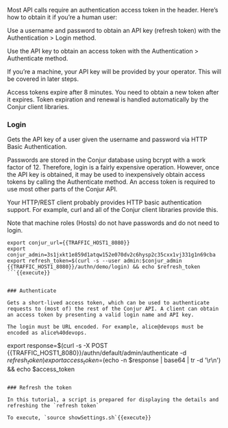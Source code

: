 
Most API calls require an authentication access token in the header. Here’s how to obtain it if you’re a human user:

Use a username and password to obtain an API key (refresh token) with the Authentication > Login method.

Use the API key to obtain an access token with the Authentication > Authenticate method.

If you’re a machine, your API key will be provided by your operator.   This will be covered in later steps.

Access tokens expire after 8 minutes. You need to obtain a new token after it expires. Token expiration and renewal is handled automatically by the Conjur client libraries.


### Login

Gets the API key of a user given the username and password via HTTP Basic Authentication.

Passwords are stored in the Conjur database using bcrypt with a work factor of 12. Therefore, login is a fairly expensive operation. However, once the API key is obtained, it may be used to inexpensively obtain access tokens by calling the Authenticate method. An access token is required to use most other parts of the Conjur API.

Your HTTP/REST client probably provides HTTP basic authentication support. For example, curl and all of the Conjur client libraries provide this.

Note that machine roles (Hosts) do not have passwords and do not need to login.

```
export conjur_url={{TRAFFIC_HOST1_8080}}
export conjur_admin=3s1jxkt1e859d1atqw152e070dv2c6hysp2c35cxx1vj331g1n69cba
export refresh_token=$(curl -s --user admin:$conjur_admin {{TRAFFIC_HOST1_8080}}/authn/demo/login) && echo $refresh_token
```{{execute}}


### Authenticate

Gets a short-lived access token, which can be used to authenticate requests to (most of) the rest of the Conjur API. A client can obtain an access token by presenting a valid login name and API key.

The login must be URL encoded. For example, alice@devops must be encoded as alice%40devops.

```
export response=$(curl -s -X POST {{TRAFFIC_HOST1_8080}}/authn/default/admin/authenticate -d ${refresh_token})
export access_token=$(echo -n $response | base64 | tr -d '\r\n') && echo $access_token
```{{execute}}

### Refresh the token

In this tutorial, a script is prepared for displaying the details and refreshing the `refresh token`

To execute, `source showSettings.sh`{{execute}}

